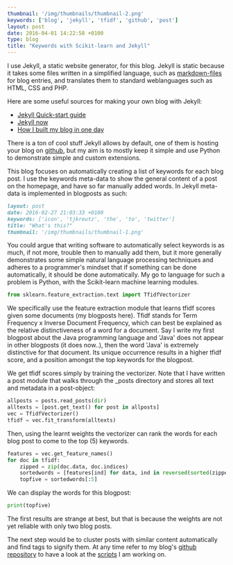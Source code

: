 ```yaml
---
thumbnail: '/img/thumbnails/thumbnail-2.png'
keywords: ['blog', 'jekyll', 'tfidf', 'github', 'post']
layout: post
date: 2016-04-01 14:22:58 +0100
type: blog
title: "Keywords with Scikit-learn and Jekyll"
---
```


I use Jekyll, a static website generator, for this blog. Jekyll is static because it takes some files written in a simplified language, such as [markdown-files](https://daringfireball.net/projects/markdown/) for blog entries, and translates them to standard weblanguages such as HTML, CSS and PHP. 

Here are some useful sources for making your own blog with Jekyll:

- [Jekyll Quick-start guide](https://jekyllrb.com/docs/quickstart/)
- [Jekyll now](https://github.com/barryclark/jekyll-now)
- [How I built my blog in one day](http://erjjones.github.io/blog/How-I-built-my-blog-in-one-day)

There is a ton of cool stuff Jekyll allows by default, one of them is hosting your blog on [github](https://help.github.com/articles/using-jekyll-as-a-static-site-generator-with-github-pages/), but my aim is to mostly keep it simple and use Python to demonstrate simple and custom extensions.

This blog focuses on automatically creating a list of keywords for each blog post. I use the keywords meta-data to show the general content of a post on the homepage, and have so far manually added words. In Jekyll meta-data is implemented in blogposts as such:

```markdown
layout: post
date: 2016-02-27 21:03:33 +0100
keywords: ['icon', 'tjkreutz', 'the', 'to', 'twitter']
title: "What's this?"
thumbnail: '/img/thumbnails/thumbnail-1.png'
```
You could argue that writing software to automatically select keywords is as much, if not more, trouble then to manually add them, but it more generally demonstrates some simple natural language processing techniques and adheres to a programmer's mindset that if something can be done automatically, it should be done automatically. My go to language for such a problem is Python, with the Scikit-learn machine learning modules.

```python
from sklearn.feature_extraction.text import TfidfVectorizer
```

We specifically use the feature extraction module that learns tfidf scores given some documents (my blogposts here). Tfidf stands for Term Frequency x Inverse Document Frequency, which can best be explained as the relative distinctiveness of a word for a document. Say I write my first blogpost about the Java programming language and 'Java' does not appear in other blogposts (it does now..), then the word 'Java' is extremely distinctive for that document. Its unique occurrence results in a higher tfidf score, and a position amongst the top keywords for the blogpost.

We get tfidf scores simply by training the vectorizer. Note that I have written a post module that walks through the _posts directory and stores all text and metadata in a post-object:

```python
allposts = posts.read_posts(dir)
alltexts = [post.get_text() for post in allposts]
vec = TfidfVectorizer()
tfidf = vec.fit_transform(alltexts)
```
Then, using the learnt weights the vectorizer can rank the words for each blog post to come to the top (5) keywords. 

```python
features = vec.get_feature_names()
for doc in tfidf:
    zipped = zip(doc.data, doc.indices)
    sortedwords = [features[ind] for data, ind in reversed(sorted(zipped))]
    topfive = sortedwords[:5]
```

We can display the words for this blogpost:

```python
print(topfive)
```

The first results are strange at best, but that is because the weights are not yet reliable with only two blog posts.

The next step would be to cluster posts with similar content automatically and find tags to signify them. At any time refer to my blog's [github repository](https://github.com/tjkreutz/tjkreutz.github.io) to have a look at the [scripts](https://github.com/tjkreutz/tjkreutz.github.io/tree/master/scripts) I am working on.
